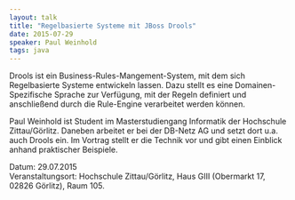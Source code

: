```yaml
---
layout: talk
title: "Regelbasierte Systeme mit JBoss Drools"
date: 2015-07-29
speaker: Paul Weinhold
tags: java
---
```


Drools ist ein Business-Rules-Mangement-System, mit dem sich Regelbasierte Systeme entwickeln lassen.
Dazu stellt es eine Domainen-Spezifische Sprache zur Verfügung, mit der Regeln definiert und anschließend durch die  Rule-Engine verarbeitet werden können.

Paul Weinhold ist Student im Masterstudiengang Informatik der Hochschule Zittau/Görlitz. Daneben arbeitet er bei der DB-Netz AG und setzt dort u.a. auch Drools ein. Im Vortrag stellt er die Technik vor und gibt einen Einblick anhand praktischer Beispiele.

Datum: 29.07.2015  
Veranstaltungsort: Hochschule Zittau/Görlitz, Haus GIII (Obermarkt 17, 02826 Görlitz), Raum 105.
